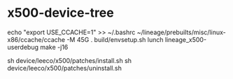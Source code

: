 # x500-device-tree
echo "export USE_CCACHE=1" >> ~/.bashrc
~/lineage/prebuilts/misc/linux-x86/ccache/ccache -M 45G
. build/envsetup.sh
lunch lineage_x500-userdebug
make -j16

sh device/leeco/x500/patches/install.sh
sh device/leeco/x500/patches/uninstall.sh

